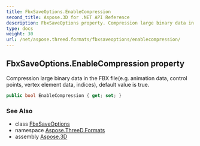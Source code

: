 ```yaml
---
title: FbxSaveOptions.EnableCompression
second_title: Aspose.3D for .NET API Reference
description: FbxSaveOptions property. Compression large binary data in the FBX filee.g. animation data control points vertex element data indices default value is true
type: docs
weight: 30
url: /net/aspose.threed.formats/fbxsaveoptions/enablecompression/
---
```

## FbxSaveOptions.EnableCompression property

Compression large binary data in the FBX file(e.g. animation data, control points, vertex element data, indices), default value is true.

```csharp
public bool EnableCompression { get; set; }
```

### See Also

* class [FbxSaveOptions](../)
* namespace [Aspose.ThreeD.Formats](../../fbxsaveoptions/)
* assembly [Aspose.3D](../../../)


